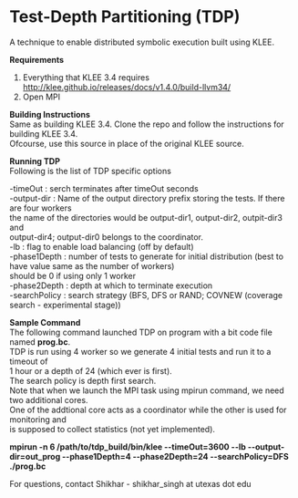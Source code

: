 Test-Depth Partitioning (TDP)
=============================

A technique to enable distributed symbolic execution built using KLEE.

**Requirements**  
1. Everything that KLEE 3.4 requires http://klee.github.io/releases/docs/v1.4.0/build-llvm34/  
2. Open MPI  
  
**Building Instructions**  
Same as building KLEE 3.4. Clone the repo and follow the instructions for building KLEE 3.4.  
Ofcourse, use this source in place of the original KLEE source.  
  
**Running TDP**  
Following is the list of TDP specific options  
  
-timeOut      : serch terminates after timeOut seconds  
-output-dir   : Name of the output directory prefix storing the tests. If there are four workers  
                 the name of the directories would be output-dir1, output-dir2, outpit-dir3 and  
                 output-dir4; output-dir0 belongs to the coordinator.  
-lb           : flag to enable load balancing (off by default)  
-phase1Depth  : number of tests to generate for initial distribution (best to have value same as the number of workers)  
                 should be 0 if using only 1 worker  
-phase2Depth  : depth at which to terminate execution   
-searchPolicy : search strategy (BFS, DFS or RAND; COVNEW (coverage search - experimental stage))  

**Sample Command**  
The following command launched TDP on program with a bit code file named **prog.bc**.  
TDP is run using 4 worker so we generate 4 initial tests and run it to a timeout of  
1 hour or a depth of 24 (which ever is first).  
The search policy is depth first search.  
Note that when we launch the MPI task using mpirun command, we need two additional cores.  
One of the addtional core acts as a coordinator while the other is used for monitoring and  
is supposed to collect statistics (not yet implemented).  

**mpirun -n 6 /path/to/tdp_build/bin/klee --timeOut=3600 --lb --output-dir=out_prog --phase1Depth=4 --phase2Depth=24 --searchPolicy=DFS ./prog.bc**

For questions, contact Shikhar - shikhar_singh at utexas dot edu
